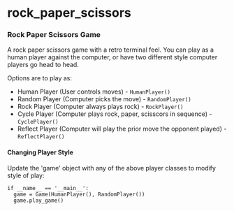 # rock_paper_scissors

### Rock Paper Scissors Game
A rock paper scissors game with a retro terminal feel.
You can play as a human player against the computer,
or have two different style computer players go head to head.

Options are to play as:
- Human Player (User controls moves) - `HumanPlayer()`
- Random Player (Computer picks the move) - `RandomPlayer()`
- Rock Player (Computer always plays rock) - `RockPlayer()`
- Cycle Player (Computer plays rock, paper, scisscors in sequence) - `CyclePlayer()`
- Reflect Player (Computer will play the prior move the opponent played) - `ReflectPlayer()`

#### Changing Player Style
Update the 'game' object with any of the above player classes to modify style of play:

```
if __name__ == '__main__':
  game = Game(HumanPlayer(), RandomPlayer())
  game.play_game()
```
